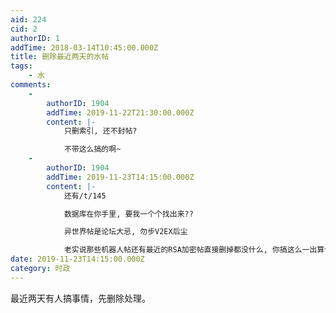 ```yaml
---
aid: 224
cid: 2
authorID: 1
addTime: 2018-03-14T10:45:00.000Z
title: 删除最近两天的水帖
tags:
    - 水
comments:
    -
        authorID: 1904
        addTime: 2019-11-22T21:30:00.000Z
        content: |-
            只删索引, 还不封帖?

            不带这么搞的啊~
    -
        authorID: 1904
        addTime: 2019-11-23T14:15:00.000Z
        content: |-
            还有/t/145

            数据库在你手里, 要我一个个找出来??

            异世界帖是论坛大忌, 勿步V2EX后尘

            老实说那些机器人帖还有最近的RSA加密帖直接删掉都没什么, 你搞这么一出算什么啊
date: 2019-11-23T14:15:00.000Z
category: 时政
---
```


最近两天有人搞事情，先删除处理。
